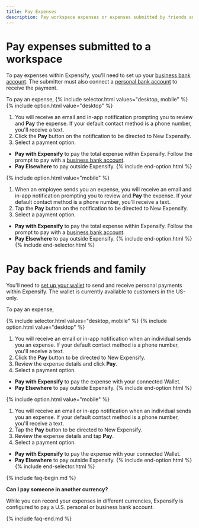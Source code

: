 ```yaml
---
title: Pay Expenses
description: Pay workspace expenses or expenses submitted by friends and family
---
```

<div id="new-expensify" markdown="1">

# Pay expenses submitted to a workspace

To pay expenses within Expensify, you’ll need to set up your [business bank account](https://help.expensify.com/articles/new-expensify/expenses-&-payments/Connect-a-Business-Bank-Account). 
The submitter must also connect a [personal bank account](https://help.expensify.com/articles/new-expensify/expenses-&-payments/Connect-a-Personal-Bank-Account) to receive the payment. 

To pay an expense,
{% include selector.html values="desktop, mobile" %}
{% include option.html value="desktop" %}
1. You will receive an email and in-app notification prompting you to review and **Pay** the expense. If your default contact method is a phone number, you'll receive a text.
2. Click the **Pay** button on the notification to be directed to New Expensify.
3. Select a payment option.
- **Pay with Expensify** to pay the total expense within Expensify. Follow the prompt to pay with a [business bank account](https://help.expensify.com/articles/new-expensify/expenses-&-payments/Connect-a-Business-Bank-Account).
- **Pay Elsewhere** to pay outside Expensify.
{% include end-option.html %}

{% include option.html value="mobile" %}
1. When an employee sends you an expense, you will receive an email and in-app notification prompting you to review and **Pay** the expense. If your default contact method is a phone number, you'll receive a text.
2. Tap the **Pay** button on the notification to be directed to New Expensify.
3. Select a payment option.
- **Pay with Expensify** to pay the total expense within Expensify. Follow the prompt to pay with a [business bank account](https://help.expensify.com/articles/new-expensify/expenses-&-payments/Connect-a-Business-Bank-Account).
- **Pay Elsewhere** to pay outside Expensify.
{% include end-option.html %}
{% include end-selector.html %}

# Pay back friends and family

You'll need to [set up your wallet](https://help.expensify.com/articles/new-expensify/expenses-&-payments/Set-up-your-wallet) to send and receive personal payments within Expensify. The wallet is currently available to customers in the US-only.

To pay an expense,

{% include selector.html values="desktop, mobile" %}
{% include option.html value="desktop" %}
1. You will receive an email or in-app notification when an individual sends you an expense. If your default contact method is a phone number, you'll receive a text.
2. Click the **Pay** button to be directed to New Expensify.
3. Review the expense details and click **Pay**.
4. Select a payment option.
- **Pay with Expensify** to pay the expense with your connected Wallet. 
- **Pay Elsewhere** to pay outside Expensify.
{% include end-option.html %}

{% include option.html value="mobile" %}
1. You will receive an email or in-app notification when an individual sends you an expense. If your default contact method is a phone number, you'll receive a text.
2. Tap the **Pay** button to be directed to New Expensify.
3. Review the expense details and tap **Pay**.
4. Select a payment option.
- **Pay with Expensify** to pay the expense with your connected Wallet. 
- **Pay Elsewhere** to pay outside Expensify.
{% include end-option.html %}
{% include end-selector.html %}

{% include faq-begin.md %}

**Can I pay someone in another currency?**

While you can record your expenses in different currencies, Expensify is configured to pay a U.S. personal or business bank account. 

{% include faq-end.md %}

</div>
